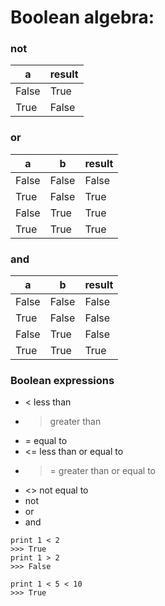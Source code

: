 # Boolean algebra:

### not
| a     | result |
|-------|--------|
| False | True   |
| True  | False  |


### or
| a     | b     | result |
|-------|-------|--------|
| False | False | False  |
| True  | False | True   |
| False | True  | True   |
| True  | True  | True   |


### and
| a     | b     | result |
|-------|-------|--------|
| False | False | False  |
| True  | False | False  |
| False | True  | False  |
| True  | True  | True   |


### Boolean expressions 
* <	less than
* >	greater than
* =	equal to
* <=	less than or equal to
* >=	greater than or equal to
* <>	not equal to
* not
* or
* and

```
print 1 < 2
>>> True
print 1 > 2
>>> False

print 1 < 5 < 10
>>> True
```
